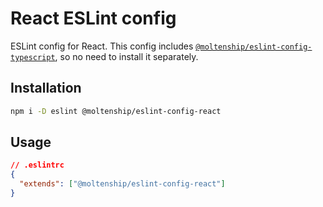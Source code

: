 # React ESLint config

ESLint config for React. This config includes [`@moltenship/eslint-config-typescript`](https://github.com/moltenship/eslint-config/tree/main/typescript), so no need to install it separately.

## Installation

```bash
npm i -D eslint @moltenship/eslint-config-react
```

## Usage

```json
// .eslintrc
{
  "extends": ["@moltenship/eslint-config-react"]
}
```
